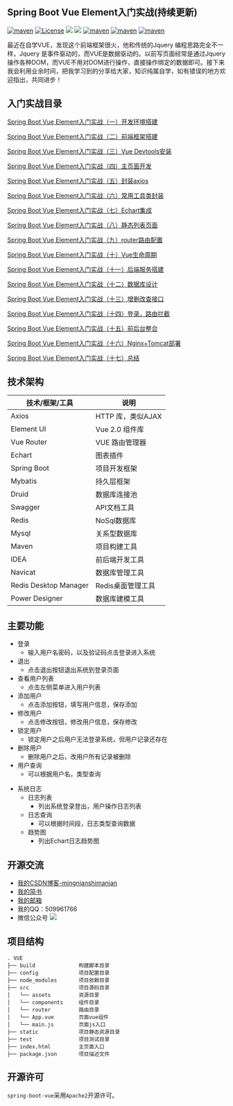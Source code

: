 
## Spring Boot Vue Element入门实战(持续更新)
[![maven](https://img.shields.io/badge/Maven-3.0+-green.svg)](https://search.maven.org/search?q=g:org.apache.maven) [![License](https://img.shields.io/badge/License-Apache%202.0-blue.svg)](https://gitee.com/Iamoldwang/spring-boot-vue/blob/master/LICENSE) [![](https://img.shields.io/badge/JDK-1.8+-red.svg)](https://www.oracle.com/technetwork/java/javase/downloads/jdk8-downloads-2133151.html) [![](https://img.shields.io/badge/SpringBoot-2.0+-purple.svg)](https://search.maven.org/search?q=g:org.springframework.boot) [![maven](https://img.shields.io/badge/Vue-2.0+-red.svg)](https://cn.vuejs.org/) [![maven](https://img.shields.io/badge/Element-2.7.0+-yellow.svg)](https://element.eleme.cn/#/zh-CN) [![maven](https://img.shields.io/badge/Redis-5.0+-yellow.svg)](https://redis.io/)



最近在自学VUE，发现这个前端框架很火，他和传统的Jquery 编程思路完全不一样，Jquery 是事件驱动的，而VUE是数据驱动的。以前写页面经常是通过Jquery 操作各种DOM，而VUE不用对DOM进行操作，直接操作绑定的数据即可。接下来我会利用业余时间，把我学习到的分享给大家，知识纯属自学，如有错误的地方欢迎指出，共同进步！


## 入门实战目录
[Spring Boot Vue Element入门实战（一）开发环境搭建](https://blog.csdn.net/woshiwangdaye/article/details/89455625)

[Spring Boot Vue Element入门实战（二）前端框架搭建](https://blog.csdn.net/woshiwangdaye/article/details/89765942)

[Spring Boot Vue Element入门实战（三）Vue Devtools安装](https://blog.csdn.net/woshiwangdaye/article/details/97617317)

[Spring Boot Vue Element入门实战（四）主页面开发](https://blog.csdn.net/woshiwangdaye/article/details/89792521)

[Spring Boot Vue Element入门实战（五）封装axios](https://blog.csdn.net/woshiwangdaye/article/details/99292624)

[Spring Boot Vue Element入门实战（六）常用工具类封装](https://blog.csdn.net/woshiwangdaye/article/details/89455625)

[Spring Boot Vue Element入门实战（七）Echart集成](https://blog.csdn.net/u013254183/article/details/99634362)

[Spring Boot Vue Element入门实战（八）静态列表页面](https://blog.csdn.net/woshiwangdaye/article/details/89455625)

[Spring Boot Vue Element入门实战（九）router路由配置](https://blog.csdn.net/woshiwangdaye/article/details/99679492)

[Spring Boot Vue Element入门实战（十）Vue生命周期](https://blog.csdn.net/woshiwangdaye/article/details/89455625)

[Spring Boot Vue Element入门实战（十一）后端服务搭建](https://blog.csdn.net/woshiwangdaye/article/details/89455625)

[Spring Boot Vue Element入门实战（十二）数据库设计](https://blog.csdn.net/woshiwangdaye/article/details/89455625)

[Spring Boot Vue Element入门实战（十三）增删改查接口](https://blog.csdn.net/woshiwangdaye/article/details/89455625)

[Spring Boot Vue Element入门实战（十四）登录，路由拦截](https://blog.csdn.net/woshiwangdaye/article/details/89455625)

[Spring Boot Vue Element入门实战（十五）前后台整合](https://blog.csdn.net/woshiwangdaye/article/details/89455625)

[Spring Boot Vue Element入门实战（十六）Nginx+Tomcat部署](https://blog.csdn.net/woshiwangdaye/article/details/89455625)

[Spring Boot Vue Element入门实战（十七）总结](https://blog.csdn.net/woshiwangdaye/article/details/89455625)


## 技术架构

技术/框架/工具     | 说明
-------- | -----
Axios| HTTP 库，类似AJAX
Element UI| Vue 2.0 组件库
Vue Router  | VUE 路由管理器
Echart  | 图表插件
Spring Boot| 项目开发框架
Mybatis| 持久层框架
Druid| 数据库连接池
Swagger  | API文档工具
Redis| NoSql数据库
Mysql| 关系型数据库
Maven| 项目构建工具
IDEA| 前后端开发工具
Navicat| 数据库管理工具
Redis Desktop Manager  | Redis桌面管理工具
Power Designer  | 数据库建模工具


## 主要功能

  * 登录
    + 输入用户名密码，以及验证码点击登录进入系统
  * 退出
  	+ 点击退出按钮退出系统到登录页面
  * 查看用户列表
  	+ 点击左侧菜单进入用户列表
  * 添加用户
  	+ 点击添加按钮，填写用户信息，保存添加
  * 修改用户
  	+ 点击修改按钮，修改用户信息，保存修改
  * 锁定用户
  	+ 锁定用户之后用户无法登录系统，但用户记录还存在
  * 删除用户
  	+ 删除用户之后，改用户所有记录被删除
  * 用户查询
  	+ 可以根据用户名，类型查询
  	
- 系统日志
  * 日志列表
    + 列出系统登录登出，用户操作日志列表
  * 日志查询
    + 可以根据时间段，日志类型查询数据
  * 趋势图
    + 列出Echart日志趋势图

## 开源交流

- [我的CSDN博客-mingnianshimanian](https://blog.csdn.net/woshiwangdaye)
- [我的简书](https://www.jianshu.com/u/dfef29a4a6ff)
- [我的邮箱](wangpanfigo@126.com)
- 我的QQ：509961766
- 微信公众号
![](https://img-blog.csdnimg.cn/20190422172523259.png)

## 项目结构

```
. VUE
├── build              构建脚本目录
├── config             项目配置目录
├── node_modules       项目依赖目录
├── src                项目源码目录
│   └── assets         资源目录
│   └── components     组件目录
│   └── router         路由目录
│   └── App.vue        页面vue组件
│   └── main.js        页面js入口
├── static             项目静态资源目录
├── test               项目测试目录
├── index.html         主页面入口
├── package.json       项目描述文件
```

## 开源许可

`spring-boot-vue`采用`Apache2`开源许可。
